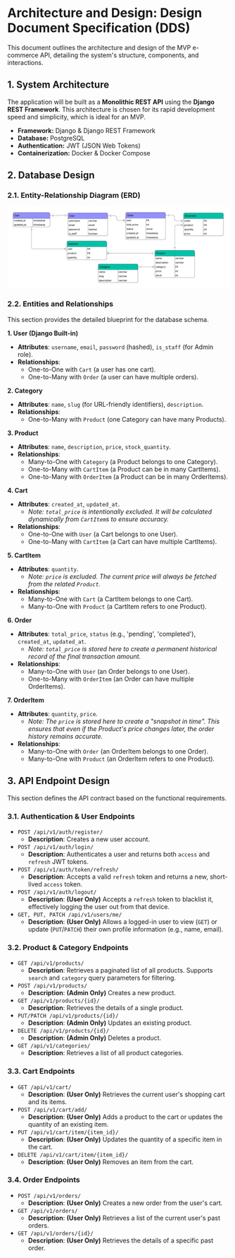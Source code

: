 # Architecture and Design: Design Document Specification (DDS)

This document outlines the architecture and design of the MVP e-commerce API, detailing the system's structure, components, and interactions.

## 1. System Architecture
The application will be built as a **Monolithic REST API** using the **Django REST Framework**. This architecture is chosen for its rapid development speed and simplicity, which is ideal for an MVP.

*   **Framework:** Django & Django REST Framework
*   **Database:** PostgreSQL
*   **Authentication:** JWT (JSON Web Tokens)
*   **Containerization:** Docker & Docker Compose

## 2. Database Design

### 2.1. Entity-Relationship Diagram (ERD)

![ERD Diagram](./erd.png)

### 2.2. Entities and Relationships

This section provides the detailed blueprint for the database schema.

**1. User (Django Built-in)**
*   **Attributes**: `username`, `email`, `password` (hashed), `is_staff` (for Admin role).
*   **Relationships**:
    *   One-to-One with `Cart` (a user has one cart).
    *   One-to-Many with `Order` (a user can have multiple orders).

**2. Category**
*   **Attributes**: `name`, `slug` (for URL-friendly identifiers), `description`.
*   **Relationships**:
    *   One-to-Many with `Product` (one Category can have many Products).

**3. Product**
*   **Attributes**: `name`, `description`, `price`, `stock_quantity`.
*   **Relationships**:
    *   Many-to-One with `Category` (a Product belongs to one Category).
    *   One-to-Many with `CartItem` (a Product can be in many CartItems).
    *   One-to-Many with `OrderItem` (a Product can be in many OrderItems).

**4. Cart**
*   **Attributes**: `created_at`, `updated_at`.
    *   *Note: `total_price` is intentionally excluded. It will be calculated dynamically from `CartItem`s to ensure accuracy.*
*   **Relationships**:
    *   One-to-One with `User` (a Cart belongs to one User).
    *   One-to-Many with `CartItem` (a Cart can have multiple CartItems).

**5. CartItem**
*   **Attributes**: `quantity`.
    *   *Note: `price` is excluded. The current price will always be fetched from the related `Product`.*
*   **Relationships**:
    *   Many-to-One with `Cart` (a CartItem belongs to one Cart).
    *   Many-to-One with `Product` (a CartItem refers to one Product).

**6. Order**
*   **Attributes**: `total_price`, `status` (e.g., 'pending', 'completed'), `created_at`, `updated_at`.
    *   *Note: `total_price` is stored here to create a permanent historical record of the final transaction amount.*
*   **Relationships**:
    *   Many-to-One with `User` (an Order belongs to one User).
    *   One-to-Many with `OrderItem` (an Order can have multiple OrderItems).

**7. OrderItem**
*   **Attributes**: `quantity`, `price`.
    *   *Note: The `price` is stored here to create a "snapshot in time". This ensures that even if the Product's price changes later, the order history remains accurate.*
*   **Relationships**:
    *   Many-to-One with `Order` (an OrderItem belongs to one Order).
    *   Many-to-One with `Product` (an OrderItem refers to one Product).

## 3. API Endpoint Design

This section defines the API contract based on the functional requirements.

### 3.1. Authentication & User Endpoints
*   `POST /api/v1/auth/register/`
    *   **Description**: Creates a new user account.
*   `POST /api/v1/auth/login/`
    *   **Description**: Authenticates a user and returns both `access` and `refresh` JWT tokens.
*   `POST /api/v1/auth/token/refresh/`
    *   **Description**: Accepts a valid `refresh` token and returns a new, short-lived `access` token.
*   `POST /api/v1/auth/logout/`
    *   **Description**: **(User Only)** Accepts a `refresh` token to blacklist it, effectively logging the user out from that device.
*   `GET, PUT, PATCH /api/v1/users/me/`
    *   **Description**: **(User Only)** Allows a logged-in user to view (`GET`) or update (`PUT`/`PATCH`) their own profile information (e.g., name, email).

### 3.2. Product & Category Endpoints
*   `GET /api/v1/products/`
    *   **Description**: Retrieves a paginated list of all products. Supports `search` and `category` query parameters for filtering.
*   `POST /api/v1/products/`
    *   **Description**: **(Admin Only)** Creates a new product.
*   `GET /api/v1/products/{id}/`
    *   **Description**: Retrieves the details of a single product.
*   `PUT/PATCH /api/v1/products/{id}/`
    *   **Description**: **(Admin Only)** Updates an existing product.
*   `DELETE /api/v1/products/{id}/`
    *   **Description**: **(Admin Only)** Deletes a product.
*   `GET /api/v1/categories/`
    *   **Description**: Retrieves a list of all product categories.

### 3.3. Cart Endpoints
*   `GET /api/v1/cart/`
    *   **Description**: **(User Only)** Retrieves the current user's shopping cart and its items.
*   `POST /api/v1/cart/add/`
    *   **Description**: **(User Only)** Adds a product to the cart or updates the quantity of an existing item.
*   `PUT /api/v1/cart/item/{item_id}/`
    *   **Description**: **(User Only)** Updates the quantity of a specific item in the cart.
*   `DELETE /api/v1/cart/item/{item_id}/`
    *   **Description**: **(User Only)** Removes an item from the cart.

### 3.4. Order Endpoints
*   `POST /api/v1/orders/`
    *   **Description**: **(User Only)** Creates a new order from the user's cart.
*   `GET /api/v1/orders/`
    *   **Description**: **(User Only)** Retrieves a list of the current user's past orders.
*   `GET /api/v1/orders/{id}/`
    *   **Description**: **(User Only)** Retrieves the details of a specific past order.
